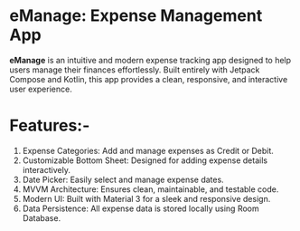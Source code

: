 # eManage: Expense Management App

**eManage** is an intuitive and modern expense tracking app designed to help users manage their finances effortlessly.
Built entirely with Jetpack Compose and Kotlin, this app provides a clean, responsive, and interactive user experience.

# Features:-
1. Expense Categories: Add and manage expenses as Credit or Debit.
2. Customizable Bottom Sheet: Designed for adding expense details interactively.
3. Date Picker: Easily select and manage expense dates.
4. MVVM Architecture: Ensures clean, maintainable, and testable code.
5. Modern UI: Built with Material 3 for a sleek and responsive design.
6. Data Persistence: All expense data is stored locally using Room Database.
